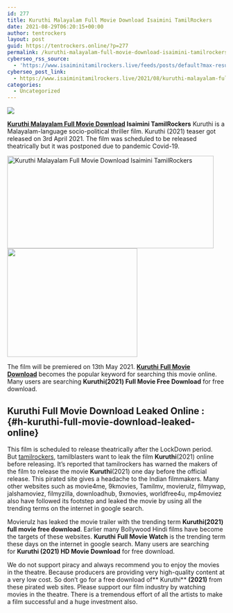 ```yaml
---
id: 277
title: Kuruthi Malayalam Full Movie Download Isaimini TamilRockers
date: 2021-08-29T06:20:15+00:00
author: tentrockers
layout: post
guid: https://tentrockers.online/?p=277
permalink: /kuruthi-malayalam-full-movie-download-isaimini-tamilrockers/
cyberseo_rss_source:
  - 'https://www.isaiminitamilrockers.live/feeds/posts/default?max-results=150&start-index=1'
cyberseo_post_link:
  - https://www.isaiminitamilrockers.live/2021/08/kuruthi-malayalam-full-movie-download.html
categories:
  - Uncategorized
---
```

<div class="media_block">
  <img src="https://1.bp.blogspot.com/-Rern5JY37Co/YRKErsX5FmI/AAAAAAAABGw/iVFvn1tlqlgaQrVScz9ojyfY9mQb3CmgwCLcBGAsYHQ/s72-w476-h213-c/Kuruthi_poster_28072021_1200-compressed.jpg" class="media_thumbnail" />
</div>

<meta content="Kuruthi Malayalam Full Movie Download Isaimini TamilRockers Kuruthi is a Malayalam-language socio-political thriller film. Kuruthi (2021) t..." name="twitter:description" />

  


<center>
</center>

**[Kuruthi Malayalam Full Movie Download](https://www.tamilrockerz.online/kuruthi-malayalam-full-movie-download-tamilrockers/) Isaimini TamilRockers** Kuruthi is a Malayalam-language socio-political thriller film. Kuruthi (2021) teaser got released on 3rd April 2021. The film was scheduled to be released theatrically but it was postponed due to pandemic Covid-19.&nbsp;

<div class="separator">
  <a href="https://1.bp.blogspot.com/-Rern5JY37Co/YRKErsX5FmI/AAAAAAAABGw/iVFvn1tlqlgaQrVScz9ojyfY9mQb3CmgwCLcBGAsYHQ/s1200/Kuruthi_poster_28072021_1200-compressed.jpg"><img loading="lazy" alt="Kuruthi Malayalam Full Movie Download Isaimini TamilRockers" border="0" data-original-height="800" data-original-width="1200" height="213" src="https://1.bp.blogspot.com/-Rern5JY37Co/YRKErsX5FmI/AAAAAAAABGw/iVFvn1tlqlgaQrVScz9ojyfY9mQb3CmgwCLcBGAsYHQ/w476-h213/Kuruthi_poster_28072021_1200-compressed.jpg" width="476" /></a>
</div>



<div class="separator">
  <a href="https://www.tamilrockerz.online/kuruthi-malayalam-full-movie-download-tamilrockers/"><img loading="lazy" border="0" data-original-height="250" data-original-width="300" height="250" src="https://1.bp.blogspot.com/-nfbzYVobUik/YMlpOerzdgI/AAAAAAAAA3Y/aAupsOUs_WMY6Lv7R1OtZhI6OqaRh-YAwCPcBGAYYCw/s0/e854879156f0849f3d27a89db88ed039.png" width="300" /></a>
</div>

The film will be premiered on 13th May 2021.&nbsp;[**Kuruthi**&nbsp;**Full Movie Download**](https://techsambavangal.in/kuruthi-malayalam-movie-2021/)&nbsp;becomes the popular keyword for searching this movie online. Many users are searching&nbsp;**Kuruthi(2021) Full Movie Free Download**&nbsp;for free download.

## **Kuruthi**&nbsp;Full Movie Download Leaked Online : {#h-kuruthi-full-movie-download-leaked-online}

This film is scheduled to release theatrically after the LockDown period. But&nbsp;[tamilrockers](http://www.tamilrockerz.online),&nbsp;tamilblasters&nbsp;want to&nbsp;leak the film&nbsp;**Kuruthi**(2021)&nbsp;online before releasing. It’s reported that tamilrockers has warned the makers of the film to release the movie&nbsp;**Kuruthi**(2021)&nbsp;one day before the official release. This pirated site gives a headache to the Indian filmmakers. Many other websites such as movie4me,&nbsp;9kmovies,&nbsp;Tamilmv,&nbsp;movierulz,&nbsp;filmywap, jalshamoviez,&nbsp;filmyzilla, downloadhub,&nbsp;9xmovies,&nbsp;worldfree4u, mp4moviez also have followed its footstep and leaked the movie by using all the trending terms on the internet in google search.

Movierulz has leaked the movie trailer with the trending term&nbsp;**Kuruthi(2021) full movie free download**. Earlier many Bollywood Hindi films have become the targets of these websites.&nbsp;**Kuruthi**&nbsp;**Full Movie Watch**&nbsp;is the trending term these days on the internet in google search. Many users are searching for&nbsp;**Kuruthi&nbsp;(2021) HD Movie Download**&nbsp;for free download.

We do not support piracy and always recommend you to enjoy the movies in the theatre. Because producers are providing very high-quality content at a very low cost. So don’t go for a free download&nbsp;of**&nbsp;Kuruthi**&nbsp;**(2021)**&nbsp;from these pirated web sites. Please support our film industry by watching movies in the theatre. There is a tremendous effort of all the artists to make a film successful and a huge investment also.

<center>
</center>